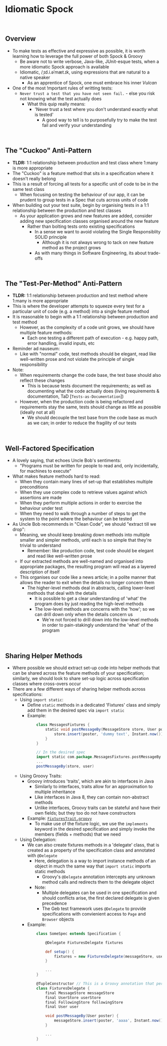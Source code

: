 # Idiomatic Spock

<br>

## Overview
* To make tests as effective and expressive as possible, it is worth learning how to leverage the full power of both Spock & Groovy
    * Be aware not to write verbose, Java-like, JUnit-esque tests, when a more idiomatic Spock approach is available
    * Idiomatic, /ˌɪd.i.əˈmæt.ɪk, using expressions that are natural to a native speaker
        * As an apprentice of Spock, one must embrace his inner *Vulcan*
* One of the most !mportant rules of writting tests:
    * `Never trust a test that you have not seen fail.` - else you risk not knowing what the test actually does
        * What this quip really means:
            * 'Never trust a test where you don't understand exactly what is tested'
                * A good way to tell is to purposefully try to make the test fail and verify your understanding

<br>

## The "Cuckoo" Anti-Pattern
* **TLDR:** 1:1 relationship between production and test class where 1:many is more appropriate
* The "Cuckoo" is a feature method that sits in a specification where it doesn't really belong
* This is a result of forcing all tests for a specific unit of code to be in the same test class
    * When focusing on testing the behaviour of our app, it can be prudent to group tests in a Spec that cuts across units of code
* When building out your test suite, begin by organising tests in a 1:1 relationship between the production and test classes
    * As your application grows and new features are added, consider adding new specification classes organised around the new feature
        * Rather than bolting tests onto existing specifications
            * In a sense we want to avoid violating the Single Responsiblity SOLID principle
                * Although it is not always wrong to tack on new feature method as the project grows
            * As with many things in Software Engineering, its about trade-offs

<br>

## The "Test-Per-Method" Anti-Pattern
* **TLDR:** 1:1 relationship between production and test method where 1:many is more appropriate
* This is where the developer attempts to squeeze every test for a particular unit of code (e.g. a method) into a single feature method
* It is reasonable to begin with a 1:1 relationship between production and test method
    * However, as the complexity of a code unit grows, we should have multiple feature methods:
        * Each one testing a different path of execution - e.g. happy path, error handling, invalid inputs, etc
* Reminder ad nauseum:
    * Like with "normal" code, test methods should be elegant, read like well-written prose and not violate the principle of single responsibility
* Note:
    * When requirements change the code base, the test base should also reflect these changes
        * This is because tests document the requirements; as well as documenting what the code actually does (living requirements & documentation, TaD [`Tests-as-Documentation`])
    * However, when the production code is being refactored and requirements stay the same, tests should change as little as possible (ideally not at all)
        * We should decouple the test base from the code base as much as we can; in order to reduce the fragility of our tests

<br>

## Well-Factored Specification
* A lovely saying, that echoes Uncle Bob's sentiments:
    * "Programs must be written for people to read and, only incidentally, for machines to execute"
* What makes feature methods hard to read:
    * When they contain many lines of set-up that establishes multiple preconditions
    * When they use complex code to retrieve values against which assertions are made
    * When they perform multiple actions in order to exercise the behaviour under test
    * When they need to walk through a number of steps to get the system to the point where the behaviour can be tested
* As Uncle Bob recommends in "Clean Code", we should "extract till we drop":
    * Meaning, we should keep breaking down methods into multiple smaller and simpler methods, until each is so simple that they're trivial to understand
        * Remember: like production code, test code should be elegant and read like well-written prose
    * If our extracted methods are well-named and organised into appropriate packages, the resulting program will read as a layered description of itself
    * This organises our code like a news article; in a polite manner that allows the reader to exit when the details no longer concern them
        * The higher-level methods deal in abstracts, calling lower-level methods that deal with the details
            * It is possible to get a clear understanding of 'what' the program does by just reading the high-level methods
            * The low-level methods are concerns with the 'how'; so we can drill down only when the details concern us
                * We're not forced to drill down into the low-level methods in order to pain-stakingly understand the 'what' of the program

<br>

## Sharing Helper Methods
* Where possible we should extract set-up code into helper methods that can be shared across the feature methods of your specification; similarly, we should look to share set-up logic across specification classes where cross-overs occur
* There are a few different ways of sharing helper methods across specifications:
    * Using `import static`:
        * Define `static` methods in a dedicated 'Fixtures' class and simply add them in the desired spec via `import static`
        * Example:
            ```groovy
                class MessagesFixtures {
                    static void postMessageBy(MessageStore store, User poster) {
                        store.insert(poster, 'dummy text', Instant.now())
                    }
                }

                // In the desired spec
                import static com.package.MessagesFixtures.postMessageBy
                ...
                postMessageBy(store, user)
            ``` 
    * Using Groovy Traits:
        * Groovy introduces 'traits', which are akin to interfaces in Java
            * Similarly to interfaces, traits allow for an approximation to multiple inheritance
            * Like interfaces in Java 8, they can contain non-abstract methods
            * Unlike interfaces, Groovy traits can be stateful and have their own fields; but they too do not have constructors
        * Example: [`FixturesTrait.groovy`](../../projects/squawker/src/test/groovy/com/jrsmiffy/spock/squawker/FixturesTrait.groovy)
            * To make use of the fixture logic, we use the `implements` keyword in the desired specification and simply invoke the members (fields + methods) that we need 
    * Using Delegation:
        * We can also create fixtures methods in a 'delegate' class, that is created as a property of the specification class and annotated with `@Delegate`
            * Here, delegation is a way to import instance methods of an object in much the same way that `import static` imports static methods
                * Groovy's `@Delegate` annotation intercepts any unknown method calls and redirects them to the delegate object
            * Note:
                * Multiple delegates can be used in one specification and should conflicts arise, the first declared delegate is given precedence
                * The Geb test framework uses `@Delegate` to provide specifications with convienient access to `Page` and `Browser` objects
        * Example:
            ```groovy
                class SomeSpec extends Specification {

                    @Delegate FixturesDelegate fixtures

                    def setup() {
                        fixtures = new FixturesDelegate(messageStore, userStore, followingStore, user)
                    }

                    ...
                }

                @TupleConstructor // This is a Groovy annotation that performs a similar role to Lombok's @AllArgsConstructor
                class FixturesDelegate {
                    final MessageStore messageStore
                    final UserStore userStore
                    final FollowingStore followingStore
                    final User user

                    void postMessageBy(User poster) {
                        messageStore.insert(poster, 'aaaa', Instant.now())
                    }

                    ...
                }
            ```